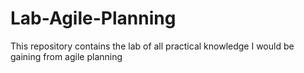 # Lab-Agile-Planning
This repository contains the lab of all practical knowledge I would be gaining from agile planning
